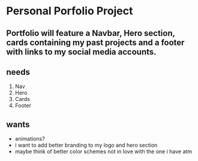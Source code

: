# Personal Porfolio Project

## Portfolio will feature a Navbar, Hero section, cards containing my past projects and a footer with links to my social media accounts.

## needs

1. Nav
2. Hero
3. Cards
4. Footer

## wants

- animations?
- i want to add better branding to my logo and hero section
- maybe think of better color schemes not in love with the one i have atm
